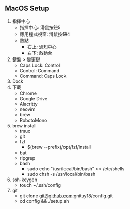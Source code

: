## MacOS Setup

1. 指揮中心
    - 指揮中心: 滑鼠按鈕5
    - 應用程式視窗: 滑鼠按鈕4
    - 熱點
        - 右上: 通知中心
        - 右下: 啟動台
1. 鍵盤 > 變更鍵
    - Caps Lock: Control
    - Control: Command
    - Command: Caps Lock
1. Dock
1. 下載
    - Chrome
    - Google Drive
    - Alacritty
    - neovim
    - brew
    - RobotoMono
1. brew install
    - tmux
    - git
    - fzf
        - $(brew --prefix)/opt/fzf/install
	- bat
    - ripgrep
    - bash
        - sudo echo "/usr/local/bin/bash" >> /etc/shells
        - sudo chsh -s /usr/local/bin/bash
1. ssh-keygen
    - touch ~/.ssh/config
1. git
    - git clone git@github.com:gnituy18/config.git
    - cd config && ./setup.sh
